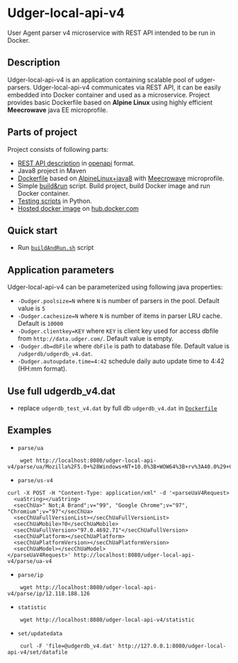 # Udger-local-api-v4

User Agent parser v4 microservice with REST API intended to be run in Docker.

## Description

Udger-local-api-v4 is an application containing scalable pool of udger-parsers. Udger-local-api-v4 communicates via REST API, it can be easily embedded into Docker container and used as a microservice. Project provides basic Dockerfile based on **Alpine Linux** using highly efficient **Meecrowave** java EE microprofile.

## Parts of project

Project consists of following parts:

* [REST API description](https://github.com/udger/udger-local-api-v4/blob/master/openapi.yaml) in [openapi](https://swagger.io) format.
* Java8 project in Maven
* [Dockerfile](https://github.com/udger/udger-local-api-v4/blob/master/Dockerfile) based on [AlpineLinux+java8](https://hub.docker.com/r/adoptopenjdk/openjdk8) with [Meecrowave](http://openwebbeans.apache.org/meecrowave/index.html) microprofile.
* Simple [build&run](https://github.com/udger/udger-local-api-v4/blob/master/buildAndRun.sh) script. Build project, build Docker image and run Docker container.
* [Testing scripts](https://github.com/udger/udger-local-api-v4/tree/master/utils) in Python.
* [Hosted docker image](https://hub.docker.com/r/udgercom/udger-local-api-v4/) on [hub.docker.com](https://hub.docker.com/)

## Quick start

* Run [`buildAndRun.sh`](https://github.com/udger/udger-local-api-v4/blob/master/buildAndRun.sh) script

## Application parameters

Udger-local-api-v4 can be parameterized using following java properties:

* `-Dudger.poolsize=N` where `N` is number of parsers in the pool. Default value is `5`
* `-Dudger.cachesize=N` where `N` is number of items in parser LRU cache. Default is `10000`
* `-Dudger.clientkey=KEY` where `KEY` is client key used for access dbfile from `http://data.udger.com/`. Default value is empty.
* `-Dudger.db=dbFile` where `dbFile` is path to database file. Default value is `/udgerdb/udgerdb_v4.dat`.
* `-Dudger.autoupdate.time=4:42` schedule daily auto update time to 4:42 (HH:mm format).

## Use full udgerdb_v4.dat

* replace `udgerdb_test_v4.dat` by full db `udgerdb_v4.dat` in [`Dockerfile`](https://github.com/udger/udger-local-api-v4/blob/master/Dockerfile)

## Examples

* `parse/ua`
```
    wget http://localhost:8080/udger-local-api-v4/parse/ua/Mozilla%2F5.0+%28Windows+NT+10.0%3B+WOW64%3B+rv%3A40.0%29+Gecko%2F20100101+Firefox%2F40.0
```
* `parse/us-v4`
```
curl -X POST -H "Content-Type: application/xml" -d '<parseUaV4Request>
  <uaString></uaString>
  <secChUa>" Not;A Brand";v="99", "Google Chrome";v="97", "Chromium";v="97"</secChUa>
  <secChUaFullVersionList></secChUaFullVersionList>
  <secChUaMobile>?0</secChUaMobile>
  <secChUaFullVersion>"97.0.4692.71"</secChUaFullVersion>
  <secChUaPlatform></secChUaPlatform>
  <secChUaPlatformVersion></secChUaPlatformVersion>
  <secChUaModel></secChUaModel>
</parseUaV4Request>' http://localhost:8080/udger-local-api-v4/parse/ua-v4
```
* `parse/ip`
```
    wget http://localhost:8080/udger-local-api-v4/parse/ip/12.118.188.126
```
* `statistic`
```
    wget http://localhost:8080/udger-local-api-v4/statistic
```
* `set/updatedata`
```
    curl -F 'file=@udgerdb_v4.dat' http://127.0.0.1:8080/udger-local-api-v4/set/datafile
```
